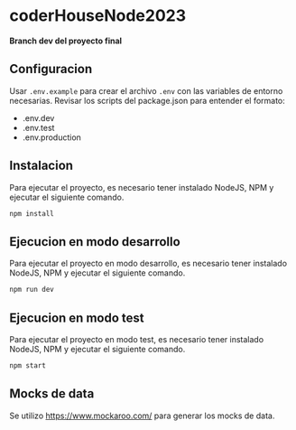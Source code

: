 # coderHouseNode2023

**Branch dev del proyecto final**

## Configuracion
Usar `.env.example` para crear el archivo `.env` con las variables de entorno necesarias. Revisar los scripts del package.json para entender el formato:
- .env.dev
- .env.test
- .env.production

## Instalacion
Para ejecutar el proyecto, es necesario tener instalado NodeJS, NPM y ejecutar el siguiente comando.
```bash
npm install
``` 

## Ejecucion en modo desarrollo
Para ejecutar el proyecto en modo desarrollo, es necesario tener instalado NodeJS, NPM y ejecutar el siguiente comando.
```bash
npm run dev
```

## Ejecucion en modo test
Para ejecutar el proyecto en modo test, es necesario tener instalado NodeJS, NPM y ejecutar el siguiente comando.
```bash
npm start
```

## Mocks de data
Se utilizo https://www.mockaroo.com/ para generar los mocks de data.
